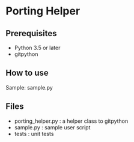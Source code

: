 # Porting Helper

## Prerequisites
- Python 3.5 or later
- gitpython

## How to use
Sample: sample.py

## Files
- porting_helper.py : a helper class to gitpython
- sample.py : sample user script
- tests : unit tests
